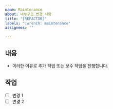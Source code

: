 ```yaml
---
name: Maintenance
about: 내부구조 변경 사항
title: "[REFACTOR]"
labels: ":wrench: maintenance"
assignees: ''

---
```


## 내용

- 이러한 이유로 추가 작업 또는 보수 작업을 진행합니다.

## 작업

- [ ] 변경 1
- [ ] 변경 2

